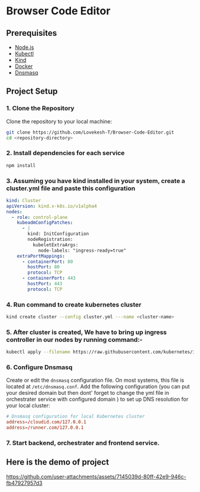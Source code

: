 # Browser Code Editor

## Prerequisites
- [Node.js](https://nodejs.org/)
- [Kubectl](https://kubernetes.io/docs/tasks/tools/install-kubectl/)
- [Kind](https://kind.sigs.k8s.io/docs/user/quick-start/#installation)
- [Docker](https://docs.docker.com/get-docker/)
- [Dnsmasq](http://www.thekelleys.org.uk/dnsmasq/doc.html)

## Project Setup

### 1. Clone the Repository
Clone the repository to your local machine:
```bash
git clone https://github.com/Lovekesh-T/Browser-Code-Editor.git
cd <repository-directory>
```

### 2. Install dependencies for each service
```bash
npm install
```

### 3. Assuming you have kind installed in your system, create a cluster.yml file and paste this configuration
```yml
kind: Cluster
apiVersion: kind.x-k8s.io/v1alpha4
nodes:
  - role: control-plane
    kubeadmConfigPatches:
      - |
        kind: InitConfiguration
        nodeRegistration:
          kubeletExtraArgs:
            node-labels: "ingress-ready=true"        
    extraPortMappings:
      - containerPort: 80
        hostPort: 80
        protocol: TCP
      - containerPort: 443
        hostPort: 443
        protocol: TCP
```

### 4. Run command to create kubernetes cluster 
```bash
kind create cluster --config cluster.yml ---name <cluster-name>
```

### 5. After cluster is created, We have to bring up ingress controller in our nodes by running command:-
```bash
kubectl apply --filename https://raw.githubusercontent.com/kubernetes/ingress-nginx/master/deploy/static/provider/kind/deploy.yaml
```

### 6. Configure Dnsmasq
Create or edit the `dnsmasq` configuration file. On most systems, this file is located at `/etc/dnsmasq.conf`. Add the following configuration (you can put your desired domain but then dont' forget to change the yml file in orchestrater service with configured domain ) to set up DNS resolution for your local cluster:
```conf
# Dnsmasq configuration for local Kubernetes cluster
address=/cloudid.com/127.0.0.1
address=/runner.com/127.0.0.1
```

### 7. Start backend, orchestrater and frontend service.

## Here is the demo of project
https://github.com/user-attachments/assets/7145039d-80ff-42e9-946c-fb47927957d3


